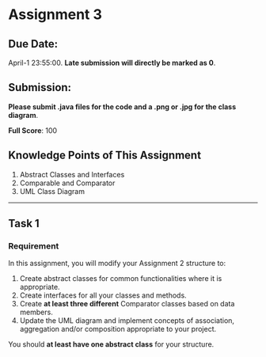 # Assignment 3

## **Due Date:** 

April-1 23:55:00. **Late submission will directly be marked as 0**.

## **Submission:**

**Please submit .java files for the code and a .png or .jpg for the class diagram**.

**Full Score**: 100

## **Knowledge Points**  of  This  Assignment

1. Abstract Classes and Interfaces
2. Comparable and Comparator
3. UML Class Diagram

***

## Task 1

### Requirement


In this assignment, you will modify your Assignment 2 structure to:

1. Create abstract classes for common functionalities where it is appropriate.
2. Create interfaces for all your classes and methods.
3. Create **at least three different** Comparator classes based on data members.
4. Update the UML diagram and implement concepts of association, aggregation and/or composition appropriate to your project.


You should **at least have one abstract class** for your structure.
